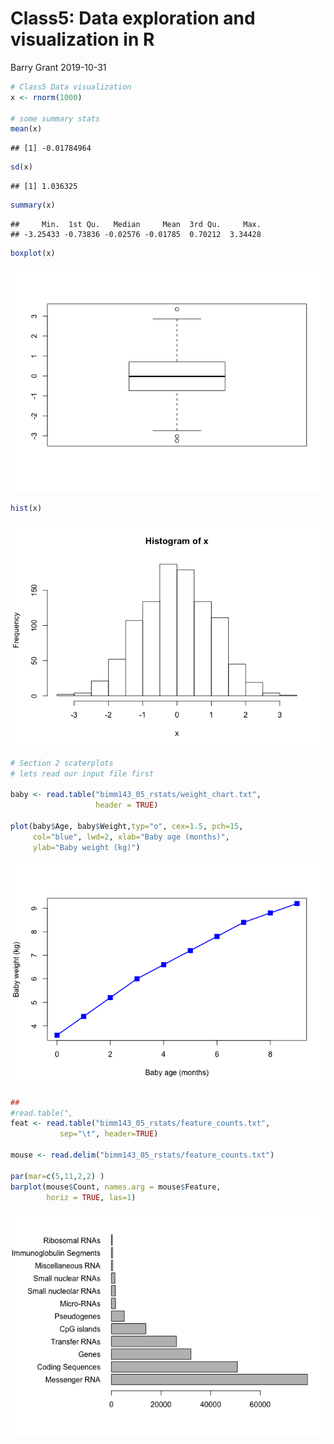 Class5: Data exploration and visualization in R
================
Barry Grant
2019-10-31

``` r
# Class5 Data visualization
x <- rnorm(1000)

# some summary stats
mean(x)
```

    ## [1] -0.01784964

``` r
sd(x)
```

    ## [1] 1.036325

``` r
summary(x)
```

    ##     Min.  1st Qu.   Median     Mean  3rd Qu.     Max. 
    ## -3.25433 -0.73836 -0.02576 -0.01785  0.70212  3.34428

``` r
boxplot(x)
```

![](class05_files/figure-gfm/unnamed-chunk-1-1.png)<!-- -->

``` r
hist(x)
```

![](class05_files/figure-gfm/unnamed-chunk-1-2.png)<!-- -->

``` r
# Section 2 scaterplots
# lets read our input file first

baby <- read.table("bimm143_05_rstats/weight_chart.txt",
                   header = TRUE)

plot(baby$Age, baby$Weight,typ="o", cex=1.5, pch=15, 
     col="blue", lwd=2, xlab="Baby age (months)",
     ylab="Baby weight (kg)")
```

![](class05_files/figure-gfm/unnamed-chunk-1-3.png)<!-- -->

``` r
##
#read.table(", 
feat <- read.table("bimm143_05_rstats/feature_counts.txt", 
           sep="\t", header=TRUE)

mouse <- read.delim("bimm143_05_rstats/feature_counts.txt")

par(mar=c(5,11,2,2) )
barplot(mouse$Count, names.arg = mouse$Feature, 
        horiz = TRUE, las=1)
```

![](class05_files/figure-gfm/unnamed-chunk-1-4.png)<!-- -->
